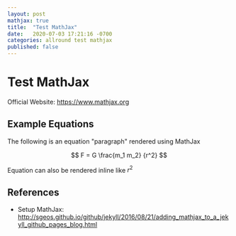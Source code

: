 ```yaml
---
layout: post
mathjax: true
title:  "Test MathJax"
date:   2020-07-03 17:21:16 -0700
categories: allround test mathjax
published: false
---
```


# Test MathJax

Official Website: https://www.mathjax.org

## Example Equations

The following is an equation "paragraph" rendered using MathJax

$$ F = G \frac{m_1 m_2} {r^2} $$

Equation can also be rendered inline like $r^2$

## References

- Setup MathJax: http://sgeos.github.io/github/jekyll/2016/08/21/adding_mathjax_to_a_jekyll_github_pages_blog.html
